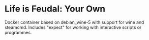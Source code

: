 # Life is Feudal: Your Own
Docker container based on debian_wine-5 with support for wine and steamcmd. Includes "expect" for working with interactive scripts or programmes.